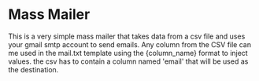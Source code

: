# Mass Mailer

This is a very simple mass mailer that takes data from a csv file and uses your gmail smtp account to send emails.
Any column from the CSV file can me used in the mail.txt template using the {column_name} format to inject values.
the csv has to contain a column named 'email' that will be used as the destination.